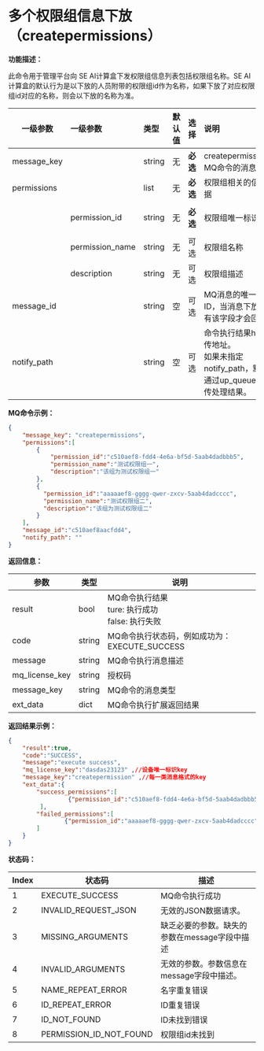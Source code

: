 # 多个权限组信息下放（createpermissions）

**功能描述：**

此命令用于管理平台向 SE AI计算盒下发权限组信息列表包括权限组名称。SE AI计算盒的默认行为是以下放的人员附带的权限组id作为名称，如果下放了对应权限组id对应的名称，则会以下放的名称为准。

| 一级参数    | 一级参数        | 类型   | 默认值 | 选择     | 说明                                                         | 举例                                   |
| ----------- | :-------------- | :----- | ------ | :------- | :----------------------------------------------------------- | -------------------------------------- |
| message_key |                 | string | 无     | **必选** | createpermissions，MQ命令的消息类型                          | "createpermissions"                    |
| permissions |                 | list   | 无     | **必选** | 权限组相关的信息数据                                         |                                        |
|             | permission_id   | string | 无     | **必选** | 权限组唯一标识id                                             | "c510aef8-fdd4-4e6a-bf5d-5aab4dadbbb5" |
|             | permission_name | string | 无     | 可选     | 权限组名称                                                   | "测试权限组一"                         |
|             | description     | string | 无     | 可选     | 权限组描述                                                   | "该组为测试权限组一"                   |
| message_id  |                 | string | 空     | 可选     | MQ消息的唯一标识ID，当消息下放时带有该字段才会回传           |                                        |
| notify_path |                 | string | 空     | 可选     | 命令执行结果http回传地址。<br />如果未指定notify_path，默认会通过up_queue队列回传处理结果。 |                                        |

**MQ命令示例：**

```json
{
    "message_key": "createpermissions", 
    "permissions":[
        {
            "permission_id":"c510aef8-fdd4-4e6a-bf5d-5aab4dadbbb5",
            "permission_name":"测试权限组一",
            "description":"该组为测试权限组一"
    	},
        {
          "permission_id":"aaaaaef8-gggg-qwer-zxcv-5aab4dadcccc",
          "permission_name":"测试权限组二",
          "description":"该组为测试权限组二"  
        }
    ],
    "message_id":"c510aef8aacfdd4",
    "notify_path": ""
}
```

**返回信息：**

| 参数           | 类型   | 说明                                                    |
| -------------- | ------ | ------------------------------------------------------- |
| result         | bool   | MQ命令执行结果<br />ture: 执行成功<br />false: 执行失败 |
| code           | string | MQ命令执行状态码，例如成功为：EXECUTE_SUCCESS           |
| message        | string | MQ命令执行消息描述                                      |
| mq_license_key | string | 授权码                                                  |
| message_key    | string | MQ命令的消息类型                                        |
| ext_data       | dict   | MQ命令执行扩展返回结果                                  |

**返回结果示例：**

```json
{
    "result":true,
    "code":"SUCCESS",
    "message":"execute success",
    "mq_license_key":"dasdas23123" ,//设备唯一标识key
    "message_key":"createpermission" ,//每一类消息格式的key
    "ext_data":{
        "success_permissions":[
                 {"permission_id":"c510aef8-fdd4-4e6a-bf5d-5aab4dadbbb5", "permission_name":"测试权限组一","description":"该组为测试权限组一","message":"success","code":"SUCCESS"}
         ],                                                                    
        "failed_permissions":[
                {"permission_id":"aaaaaef8-gggg-qwer-zxcv-5aab4dadcccc", "permission_name":"测试权限组二","permission_description":"该组为测试权限组二","message":"","code":"PERMISSION_ID_NOT_FOUND"}，
        ]
    }
}
```

**状态码：**

| Index | 状态码                  | 描述                                          |
| ----- | ----------------------- | --------------------------------------------- |
| 1     | EXECUTE_SUCCESS         | MQ命令执行成功                                |
| 2     | INVALID_REQUEST_JSON    | 无效的JSON数据请求。                          |
| 3     | MISSING_ARGUMENTS       | 缺乏必要的参数。缺失的参数在message字段中描述 |
| 4     | INVALID_ARGUMENTS       | 无效的参数。参数信息在message字段中描述。     |
| 5     | NAME_REPEAT_ERROR       | 名字重复错误                                  |
| 6     | ID_REPEAT_ERROR         | ID重复错误                                    |
| 7     | ID_NOT_FOUND            | ID未找到错误                                  |
| 8     | PERMISSION_ID_NOT_FOUND | 权限组id未找到                                |